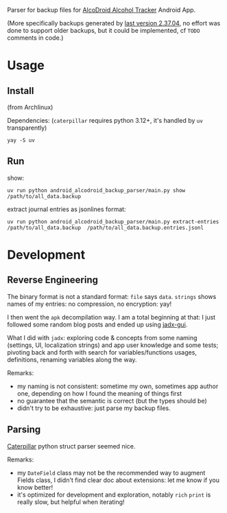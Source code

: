 Parser for backup files for [AlcoDroid Alcohol Tracker](https://play.google.com/store/apps/details?id=org.M.alcodroid) Android App.

(More specifically backups generated by [last version 2.37.04](https://apkpure.com/alcodroid-alcohol-tracker/org.M.alcodroid/download/2.37.04), no effort was done to support older backups, but it could be implemented, cf `TODO` comments in code.)

# Usage
## Install

(from Archlinux)

Dependencies:
(`caterpillar` requires python 3.12+, it's handled by `uv` transparently)
```shell
yay -S uv
```

## Run
show:
```shell
uv run python android_alcodroid_backup_parser/main.py show /path/to/all_data.backup
```

extract journal entries as jsonlines format:
```
uv run python android_alcodroid_backup_parser/main.py extract-entries /path/to/all_data.backup  /path/to/all_data.backup.entries.jsonl
```

# Development
## Reverse Engineering
The binary format is not a standard format: `file` says `data`.
`strings` shows names of my entries: no compression, no encryption: yay!

I then went the `apk` decompilation way. I am a total beginning at that: I just followed some random blog posts and ended up using [jadx-gui](https://github.com/skylot/jadx).

What I did with `jadx`: exploring code & concepts from some naming (settings, UI, localization strings) and app user knowledge and some tests; pivoting back and forth with search for variables/functions usages, definitions, renaming variables along the way.

Remarks:
- my naming is not consistent: sometime my own, sometimes app author one, depending on how I found the meaning of things first
- no guarantee that the semantic is correct (but the types should be)
- didn't try to be exhaustive: just parse my backup files.

## Parsing
[Caterpillar](https://matrixeditor.github.io/caterpillar/) python struct parser seemed nice.

Remarks:
- my `DateField` class may not be the recommended way to augment Fields class, I didn't find clear doc about extensions: let me know if you know better!
- it's optimized for development and exploration, notably `rich` `print` is really slow, but helpful when iterating!
